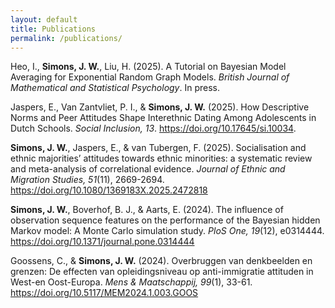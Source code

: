 ```yaml
---
layout: default
title: Publications
permalink: /publications/
---
```


Heo, I., **Simons, J. W.**, Liu, H. (2025). A Tutorial on Bayesian Model Averaging for Exponential Random Graph Models. *British Journal of Mathematical and Statistical Psychology*. In press.  

Jaspers, E., Van Zantvliet, P. I., & **Simons, J. W.** (2025). How Descriptive Norms and Peer Attitudes Shape Interethnic Dating Among Adolescents in Dutch Schools. *Social Inclusion, 13*. <a href="https://doi.org/10.17645/si.10034"> https://doi.org/10.17645/si.10034</a>.  

**Simons, J. W.**, Jaspers, E., & van Tubergen, F. (2025). Socialisation and ethnic majorities’ attitudes towards ethnic minorities: a systematic review and meta-analysis of correlational evidence. *Journal of Ethnic and Migration Studies, 51*(11), 2669-2694. <a href="https://doi.org/10.1080/1369183X.2025.2472818"> https://doi.org/10.1080/1369183X.2025.2472818</a>

**Simons, J. W.**, Boverhof, B. J., & Aarts, E. (2024). The influence of observation sequence features on the performance of the Bayesian hidden Markov model: A Monte Carlo simulation study. *PloS One, 19*(12), e0314444. <a href="https://doi.org/10.1371/journal.pone.0314444"> https://doi.org/10.1371/journal.pone.0314444</a>

Goossens, C., & **Simons, J. W.** (2024). Overbruggen van denkbeelden en grenzen: De effecten van opleidingsniveau op anti-immigratie attituden in West-en Oost-Europa. *Mens & Maatschappij, 99*(1), 33-61. <a href="https://doi.org/10.5117/MEM2024.1.003.GOOS"> https://doi.org/10.5117/MEM2024.1.003.GOOS</a>



